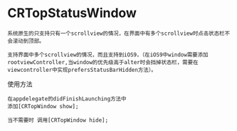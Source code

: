 # CRTopStatusWindow

```
系统原生的只支持只有一个scrollview的情况，在界面中有多个scrollview时点击状态栏不会滚动到顶部。

```

```
支持界面中多个scrollview的情况，而且支持到iOS9，（在iOS9中window需要添加rootviewController,当window的优先级高于alter时会挡掉状态栏，需要在viewcontroller中实现prefersStatusBarHidden方法）。

```
使用方法

```
在appdelegate的didFinishLaunching方法中
添加[CRTopWindow show];

当不需要时 调用[CRTopWindow hide];

```
